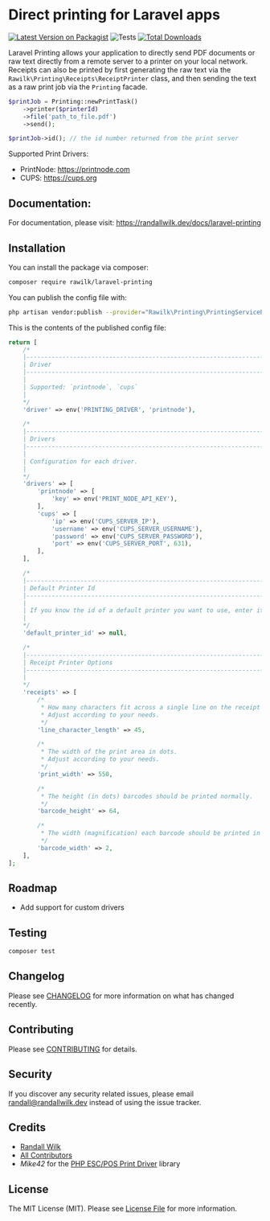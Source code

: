 # Direct printing for Laravel apps

[![Latest Version on Packagist](https://img.shields.io/packagist/v/rawilk/laravel-printing.svg?style=flat-square)](https://packagist.org/packages/rawilk/laravel-printing)
![Tests](https://github.com/rawilk/laravel-printing/workflows/Tests/badge.svg?style=flat-square)
[![Total Downloads](https://img.shields.io/packagist/dt/rawilk/laravel-printing.svg?style=flat-square)](https://packagist.org/packages/rawilk/laravel-printing)


Laravel Printing allows your application to directly send PDF documents or raw text directly from a remote server
to a printer on your local network. Receipts can also be printed by first generating the raw text via the `Rawilk\Printing\Receipts\ReceiptPrinter` class, and then sending the text as a raw print job via the `Printing` facade.

```php
$printJob = Printing::newPrintTask()
    ->printer($printerId)
    ->file('path_to_file.pdf')
    ->send();

$printJob->id(); // the id number returned from the print server
```

Supported Print Drivers:

- PrintNode: https://printnode.com
- CUPS: https://cups.org

## Documentation:

For documentation, please visit: https://randallwilk.dev/docs/laravel-printing

## Installation

You can install the package via composer:

```bash
composer require rawilk/laravel-printing
```

You can publish the config file with:
```bash
php artisan vendor:publish --provider="Rawilk\Printing\PrintingServiceProvider" --tag="config"
```

This is the contents of the published config file:

```php
return [
    /*
    |--------------------------------------------------------------------------
    | Driver
    |--------------------------------------------------------------------------
    |
    | Supported: `printnode`, `cups`
    |
    */
    'driver' => env('PRINTING_DRIVER', 'printnode'),

    /*
    |--------------------------------------------------------------------------
    | Drivers
    |--------------------------------------------------------------------------
    |
    | Configuration for each driver.
    |
    */
    'drivers' => [
        'printnode' => [
            'key' => env('PRINT_NODE_API_KEY'),
        ],
        'cups' => [
            'ip' => env('CUPS_SERVER_IP'),
            'username' => env('CUPS_SERVER_USERNAME'),
            'password' => env('CUPS_SERVER_PASSWORD'),
            'port' => env('CUPS_SERVER_PORT', 631),
        ],
    ],

    /*
    |--------------------------------------------------------------------------
    | Default Printer Id
    |--------------------------------------------------------------------------
    |
    | If you know the id of a default printer you want to use, enter it here.
    |
    */
    'default_printer_id' => null,

    /*
    |--------------------------------------------------------------------------
    | Receipt Printer Options
    |--------------------------------------------------------------------------
    |
    */
    'receipts' => [
        /*
         * How many characters fit across a single line on the receipt paper.
         * Adjust according to your needs.
         */
        'line_character_length' => 45,

        /*
         * The width of the print area in dots.
         * Adjust according to your needs.
         */
        'print_width' => 550,

        /*
         * The height (in dots) barcodes should be printed normally.
         */
        'barcode_height' => 64,

        /*
         * The width (magnification) each barcode should be printed in normally.
         */
        'barcode_width' => 2,
    ],
];
```

## Roadmap
- Add support for custom drivers

## Testing

``` bash
composer test
```

## Changelog

Please see [CHANGELOG](CHANGELOG.md) for more information on what has changed recently.

## Contributing

Please see [CONTRIBUTING](CONTRIBUTING.md) for details.

## Security

If you discover any security related issues, please email randall@randallwilk.dev instead of using the issue tracker.

## Credits

- [Randall Wilk](https://github.com/rawilk)
- [All Contributors](../../contributors)
- _Mike42_ for the [PHP ESC/POS Print Driver](https://github.com/mike42/escpos-php) library

## License

The MIT License (MIT). Please see [License File](LICENSE.md) for more information.
